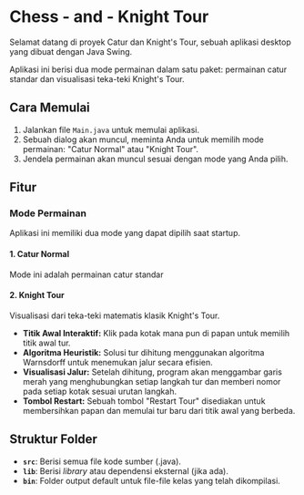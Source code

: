 # Chess - and - Knight Tour

Selamat datang di proyek Catur dan Knight's Tour, sebuah aplikasi desktop yang dibuat dengan Java Swing.

Aplikasi ini berisi dua mode permainan dalam satu paket: permainan catur standar dan visualisasi teka-teki Knight's Tour.

## Cara Memulai

1.  Jalankan file `Main.java` untuk memulai aplikasi.
2.  Sebuah dialog akan muncul, meminta Anda untuk memilih mode permainan: "Catur Normal" atau "Knight Tour".
3.  Jendela permainan akan muncul sesuai dengan mode yang Anda pilih.

## Fitur

### Mode Permainan

Aplikasi ini memiliki dua mode yang dapat dipilih saat startup.

#### 1. Catur Normal
Mode ini adalah permainan catur standar

#### 2. Knight Tour
Visualisasi dari teka-teki matematis klasik Knight's Tour.
* **Titik Awal Interaktif:** Klik pada kotak mana pun di papan untuk memilih titik awal tur.
* **Algoritma Heuristik:** Solusi tur dihitung menggunakan algoritma Warnsdorff untuk menemukan jalur secara efisien.
* **Visualisasi Jalur:** Setelah dihitung, program akan menggambar garis merah yang menghubungkan setiap langkah tur dan memberi nomor pada setiap kotak sesuai urutan langkah.
* **Tombol Restart:** Sebuah tombol "Restart Tour" disediakan untuk membersihkan papan dan memulai tur baru dari titik awal yang berbeda.

## Struktur Folder

* **`src`**: Berisi semua file kode sumber (.java).
* **`lib`**: Berisi *library* atau dependensi eksternal (jika ada).
* **`bin`**: Folder output default untuk file-file kelas yang telah dikompilasi.